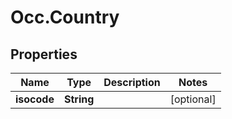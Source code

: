 # Occ.Country

## Properties
Name | Type | Description | Notes
------------ | ------------- | ------------- | -------------
**isocode** | **String** |  | [optional] 


